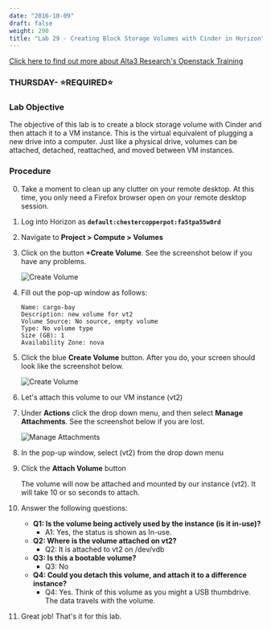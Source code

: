 ```yaml
---
date: "2016-10-09"
draft: false
weight: 290
title: "Lab 29 - Creating Block Storage Volumes with Cinder in Horizon"
---
```

[Click here to find out more about Alta3 Research's Openstack Training](https://alta3.com/courses/openstack)

### THURSDAY- &#x2B50;REQUIRED&#x2B50;

### Lab Objective 

The objective of this lab is to create a block storage volume with Cinder and then attach it to a VM instance. This is the virtual equivalent of plugging a new drive into a computer. Just like a physical drive, volumes can be attached, detached, reattached, and moved between VM instances.

### Procedure

0. Take a moment to clean up any clutter on your remote desktop. At this time, you only need a Firefox browser open on your remote desktop session.

0. Log into Horizon as **`default:chestercopperpot:fa5tpa55w0rd`**

0. Navigate to **Project > Compute > Volumes**

0. Click on the button **+Create Volume**. See the screenshot below if you have any problems.

    ![Create Volume](https://alta3.com/labs/images/alta3_lab_horizon_volume_create.png)

0. Fill out the pop-up window as follows:

    ```
    Name: cargo-bay
    Description: new volume for vt2
    Volume Source: No source, empty volume
    Type: No volume type
    Size (GB): 1
    Availability Zone: nova
    ```
	
0. Click the blue **Create Volume** button. After you do, your screen should look like the screenshot below.

    ![Create Volume](https://alta3.com/labs/images/alta3_lab_horizon_volume_created_done.png)

0. Let's attach this volume to our VM instance (vt2)

0. Under **Actions** click the drop down menu, and then select **Manage Attachments**. See the screenshot below if you are lost.
	
    ![Manage Attachments](https://alta3.com/labs/images/alta3_lab_horizon_volume_attach.png)	
	
0. In the pop-up window, select (vt2) from the drop down menu

0. Click the **Attach Volume** button

    >
    The volume will now be attached and mounted by our instance (vt2). It will take 10 or so seconds to attach.
	
0. Answer the following questions:
    - **Q1: Is the volume being actively used by the instance (is it in-use)?**
      - A1: Yes, the status is shown as In-use.
    - **Q2: Where is the volume attached on vt2?**
      - Q2: It is attached to vt2 on /dev/vdb
    - **Q3: Is this a bootable volume?**
      - Q3: No
    - **Q4: Could you detach this volume, and attach it to a difference instance?**
      - Q4: Yes. Think of this volume as you might a USB thumbdrive. The data travels with the volume.
	
0. Great job! That's it for this lab.
